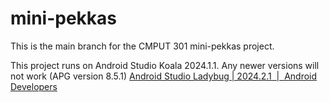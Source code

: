 # mini-pekkas

This is the main branch for the CMPUT 301 mini-pekkas project.

This project runs on Android Studio Koala 2024.1.1. Any newer versions will not work (APG version 8.5.1)
[Android Studio Ladybug | 2024.2.1 &nbsp;|&nbsp; Android Developers](https://developer.android.com/studio/releases#android_gradle_plugin_and_android_studio_compatibility)
